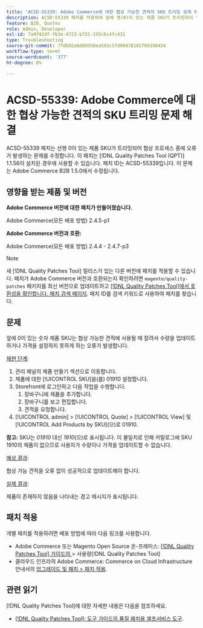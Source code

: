 ```yaml
---
title: 'ACSD-55339: Adobe Commerce에 대한 협상 가능한 견적의 SKU 트리밍 문제 해결'
description: ACSD-55339 패치를 적용하여 앞에 영(0)이 있는 제품 SKU가 트리밍되어 협상 오류가 발생하는 Adobe Commerce 문제를 수정합니다.
feature: B2B, Quotes
role: Admin, Developer
exl-id: 7a9f92df-fb3e-4723-b731-155c6c4fc431
type: Troubleshooting
source-git-commit: 7fdb02a6d89d50ea593c5fd99d78101f89198424
workflow-type: tm+mt
source-wordcount: '377'
ht-degree: 0%

---
```


# ACSD-55339: Adobe Commerce에 대한 협상 가능한 견적의 SKU 트리밍 문제 해결

ACSD-55339 패치는 선행 0이 있는 제품 SKU가 트리밍되어 협상 프로세스 중에 오류가 발생하는 문제를 수정합니다. 이 패치는 [!DNL Quality Patches Tool (QPT)] 1.1.56이 설치된 경우에 사용할 수 있습니다. 패치 ID는 ACSD-55339입니다. 이 문제는 Adobe Commerce B2B 1.5.0에서 수정됩니다.

## 영향을 받는 제품 및 버전

**Adobe Commerce 버전에 대한 패치가 만들어졌습니다.**

Adobe Commerce(모든 배포 방법) 2.4.5-p1

**Adobe Commerce 버전과 호환:**

Adobe Commerce(모든 배포 방법) 2.4.4 - 2.4.7-p3

>[!NOTE]
>
>새 [!DNL Quality Patches Tool] 릴리스가 있는 다른 버전에 패치를 적용할 수 있습니다. 패치가 Adobe Commerce 버전과 호환되는지 확인하려면 `magento/quality-patches` 패키지를 최신 버전으로 업데이트하고 [[!DNL Quality Patches Tool]에서 호환성을 확인합니다. 패치 검색 페이지](https://experienceleague.adobe.com/tools/commerce-quality-patches/index.html?lang=ko). 패치 ID를 검색 키워드로 사용하여 패치를 찾습니다.

## 문제

앞에 0이 있는 숫자 제품 SKU는 협상 가능한 견적에 사용될 때 잘려서 수량을 업데이트하거나 가격을 설정하지 못하게 하는 오류가 발생합니다.

<u>재현 단계</u>:

1. 관리 패널의 제품 만들기 섹션으로 이동합니다.
1. 제품에 대한 [!UICONTROL SKU]을(를) 01910 설정합니다.
1. Storefront에 로그인하고 다음 작업을 수행합니다.
   1. 장바구니에 제품을 추가합니다.
   1. 장바구니를 보고 편집합니다.
   1. 견적을 요청합니다.
1. [!UICONTROL admin] > [!UICONTROL Quote] > [!UICONTROL View] 및 [!UICONTROL Add Products by SKU]&#x200B;(으)로 01910.

**참고:** SKU는 *01910* 대신 *1910*(으)로 표시됩니다. 이 불일치로 인해 카탈로그에 SKU 1910의 제품이 없으므로 사용자가 수량이나 가격을 업데이트할 수 없습니다.

<u>예상 결과</u>:

협상 가능 견적을 오류 없이 성공적으로 업데이트해야 합니다.

<u>실제 결과</u>:

제품이 존재하지 않음을 나타내는 경고 메시지가 표시됩니다.

## 패치 적용

개별 패치를 적용하려면 배포 방법에 따라 다음 링크를 사용합니다.

* Adobe Commerce 또는 Magento Open Source 온-프레미스: [[!DNL Quality Patches Tool]  가이드의 &#x200B;](/help/tools/quality-patches-tool/usage.md)> 사용량[!DNL Quality Patches Tool]
* 클라우드 인프라의 Adobe Commerce: Commerce on Cloud Infrastructure 안내서의 [업그레이드 및 패치 > 패치 적용](https://experienceleague.adobe.com/docs/commerce-cloud-service/user-guide/develop/upgrade/apply-patches.html?lang=ko).


## 관련 읽기

[!DNL Quality Patches Tool]에 대한 자세한 내용은 다음을 참조하세요.

* [[!DNL Quality Patches Tool]: 도구 가이드의 품질 패치용 셀프서비스 도구](/help/tools/quality-patches-tool/quality-patches-tool-to-self-serve-quality-patches.md).
